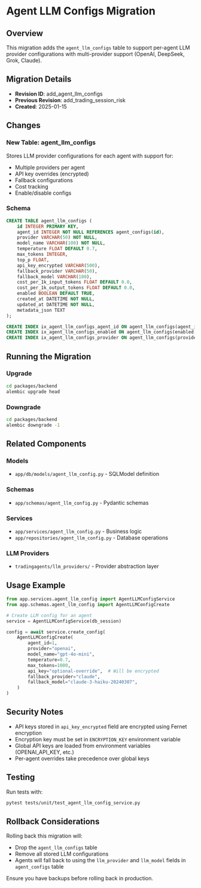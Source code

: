 # Agent LLM Configs Migration

## Overview

This migration adds the `agent_llm_configs` table to support per-agent LLM provider configurations with multi-provider support (OpenAI, DeepSeek, Grok, Claude).

## Migration Details

- **Revision ID**: add_agent_llm_configs
- **Previous Revision**: add_trading_session_risk
- **Created**: 2025-01-15

## Changes

### New Table: agent_llm_configs

Stores LLM provider configurations for each agent with support for:
- Multiple providers per agent
- API key overrides (encrypted)
- Fallback configurations
- Cost tracking
- Enable/disable configs

### Schema

```sql
CREATE TABLE agent_llm_configs (
    id INTEGER PRIMARY KEY,
    agent_id INTEGER NOT NULL REFERENCES agent_configs(id),
    provider VARCHAR(50) NOT NULL,
    model_name VARCHAR(100) NOT NULL,
    temperature FLOAT DEFAULT 0.7,
    max_tokens INTEGER,
    top_p FLOAT,
    api_key_encrypted VARCHAR(500),
    fallback_provider VARCHAR(50),
    fallback_model VARCHAR(100),
    cost_per_1k_input_tokens FLOAT DEFAULT 0.0,
    cost_per_1k_output_tokens FLOAT DEFAULT 0.0,
    enabled BOOLEAN DEFAULT TRUE,
    created_at DATETIME NOT NULL,
    updated_at DATETIME NOT NULL,
    metadata_json TEXT
);

CREATE INDEX ix_agent_llm_configs_agent_id ON agent_llm_configs(agent_id);
CREATE INDEX ix_agent_llm_configs_enabled ON agent_llm_configs(enabled);
CREATE INDEX ix_agent_llm_configs_provider ON agent_llm_configs(provider);
```

## Running the Migration

### Upgrade

```bash
cd packages/backend
alembic upgrade head
```

### Downgrade

```bash
cd packages/backend
alembic downgrade -1
```

## Related Components

### Models
- `app/db/models/agent_llm_config.py` - SQLModel definition

### Schemas
- `app/schemas/agent_llm_config.py` - Pydantic schemas

### Services
- `app/services/agent_llm_config.py` - Business logic
- `app/repositories/agent_llm_config.py` - Database operations

### LLM Providers
- `tradingagents/llm_providers/` - Provider abstraction layer

## Usage Example

```python
from app.services.agent_llm_config import AgentLLMConfigService
from app.schemas.agent_llm_config import AgentLLMConfigCreate

# Create LLM config for an agent
service = AgentLLMConfigService(db_session)

config = await service.create_config(
    AgentLLMConfigCreate(
        agent_id=1,
        provider="openai",
        model_name="gpt-4o-mini",
        temperature=0.7,
        max_tokens=1000,
        api_key="optional-override",  # Will be encrypted
        fallback_provider="claude",
        fallback_model="claude-3-haiku-20240307",
    )
)
```

## Security Notes

- API keys stored in `api_key_encrypted` field are encrypted using Fernet encryption
- Encryption key must be set in `ENCRYPTION_KEY` environment variable
- Global API keys are loaded from environment variables (OPENAI_API_KEY, etc.)
- Per-agent overrides take precedence over global keys

## Testing

Run tests with:

```bash
pytest tests/unit/test_agent_llm_config_service.py
```

## Rollback Considerations

Rolling back this migration will:
- Drop the `agent_llm_configs` table
- Remove all stored LLM configurations
- Agents will fall back to using the `llm_provider` and `llm_model` fields in `agent_configs` table

Ensure you have backups before rolling back in production.
